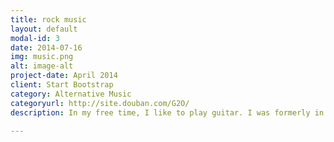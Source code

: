 ```yaml
---
title: rock music
layout: default
modal-id: 3
date: 2014-07-16
img: music.png
alt: image-alt
project-date: April 2014
client: Start Bootstrap
category: Alternative Music
categoryurl: http://site.douban.com/G2O/
description: In my free time, I like to play guitar. I was formerly in Going 2 Ohio, a Chinese alternative music band. My favorite types of music are post-hardcore, trance core, and electronic core. Some of my favorite bands are Multi-Ego, Asking Alexandria, Escape the Fate, Bring Me the Horizon, A Day to Remember, Pierce the Veil, Chunk No Captain Chunk, and Alesana. See you at the show!

---
```


